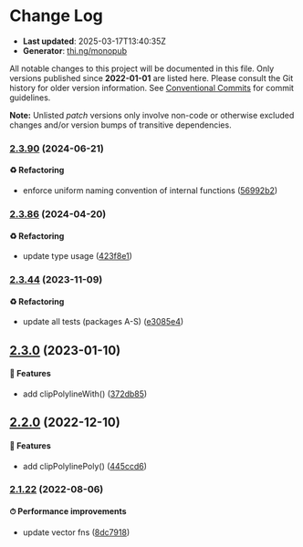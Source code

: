 # Change Log

- **Last updated**: 2025-03-17T13:40:35Z
- **Generator**: [thi.ng/monopub](https://thi.ng/monopub)

All notable changes to this project will be documented in this file.
Only versions published since **2022-01-01** are listed here.
Please consult the Git history for older version information.
See [Conventional Commits](https://conventionalcommits.org/) for commit guidelines.

**Note:** Unlisted _patch_ versions only involve non-code or otherwise excluded changes
and/or version bumps of transitive dependencies.

### [2.3.90](https://github.com/thi-ng/umbrella/tree/@thi.ng/geom-clip-line@2.3.90) (2024-06-21)

#### ♻️ Refactoring

- enforce uniform naming convention of internal functions ([56992b2](https://github.com/thi-ng/umbrella/commit/56992b2))

### [2.3.86](https://github.com/thi-ng/umbrella/tree/@thi.ng/geom-clip-line@2.3.86) (2024-04-20)

#### ♻️ Refactoring

- update type usage ([423f8e1](https://github.com/thi-ng/umbrella/commit/423f8e1))

### [2.3.44](https://github.com/thi-ng/umbrella/tree/@thi.ng/geom-clip-line@2.3.44) (2023-11-09)

#### ♻️ Refactoring

- update all tests (packages A-S) ([e3085e4](https://github.com/thi-ng/umbrella/commit/e3085e4))

## [2.3.0](https://github.com/thi-ng/umbrella/tree/@thi.ng/geom-clip-line@2.3.0) (2023-01-10)

#### 🚀 Features

- add clipPolylineWith() ([372db85](https://github.com/thi-ng/umbrella/commit/372db85))

## [2.2.0](https://github.com/thi-ng/umbrella/tree/@thi.ng/geom-clip-line@2.2.0) (2022-12-10)

#### 🚀 Features

- add clipPolylinePoly() ([445ccd6](https://github.com/thi-ng/umbrella/commit/445ccd6))

### [2.1.22](https://github.com/thi-ng/umbrella/tree/@thi.ng/geom-clip-line@2.1.22) (2022-08-06)

#### ⏱ Performance improvements

- update vector fns ([8dc7918](https://github.com/thi-ng/umbrella/commit/8dc7918))
